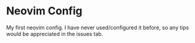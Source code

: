 # Neovim Config
My first neovim config. I have never used/configured it before, so any tips would be appreciated in the issues tab.
